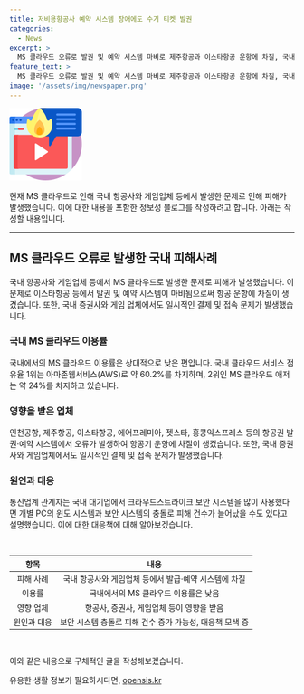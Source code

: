 ```yaml
---
title: 저비용항공사 예약 시스템 장애에도 수기 티켓 발권
categories:
  - News
excerpt: >
  MS 클라우드 오류로 발권 및 예약 시스템 마비로 제주항공과 이스타항공 운항에 차질, 국내 피해사례는 상대적으로 적어. 19일, 일부 저비용 항공사의 영향으로 인해 클라우드 장애로 운항이 지연되었으며, 해외 주식 거래 및 게임 서비스도 영향 받음. 국내에서의 피해가 상대적으로 적었던 이유는 MS 클라우드 이용률이 낮아서일 것으로 사료됨.
feature_text: >
  MS 클라우드 오류로 발권 및 예약 시스템 마비로 제주항공과 이스타항공 운항에 차질, 국내 피해사례는 상대적으로 적어. 19일, 일부 저비용 항공사의 영향으로 인해 클라우드 장애로 운항이 지연되었으며, 해외 주식 거래 및 게임 서비스도 영향 받음. 국내에서의 피해가 상대적으로 적었던 이유는 MS 클라우드 이용률이 낮아서일 것으로 사료됨.
image: '/assets/img/newspaper.png'
---
```


<p><img src="/assets/img/news.png" alt="rentncar 속보" /></p>

<p>현재 MS 클라우드로 인해 국내 항공사와 게임업체 등에서 발생한 문제로 인해 피해가 발생했습니다. 이에 대한 내용을 포함한 정보성 블로그를 작성하려고 합니다. 아래는 작성할 내용입니다.</p>

<hr />

<h2 data-ke-size="size26">MS 클라우드 오류로 발생한 국내 피해사례</h2>

<p>국내 항공사와 게임업체 등에서 MS 클라우드로 발생한 문제로 피해가 발생했습니다. 이 문제로 이스타항공 등에서 발권 및 예약 시스템이 마비됨으로써 항공 운항에 차질이 생겼습니다. 또한, 국내 증권사와 게임 업체에서도 일시적인 결제 및 접속 문제가 발생했습니다.</p>

<h3>국내 MS 클라우드 이용률</h3>

<p>국내에서의 MS 클라우드 이용률은 상대적으로 낮은 편입니다. 국내 클라우드 서비스 점유율 1위는 아마존웹서비스(AWS)로 약 60.2%를 차지하며, 2위인 MS 클라우드 애저는 약 24%를 차지하고 있습니다.</p>

<h3>영향을 받은 업체</h3>

<p>인천공항, 제주항공, 이스타항공, 에어프레미아, 젯스타, 홍콩익스프레스 등의 항공권 발권·예약 시스템에서 오류가 발생하여 항공기 운항에 차질이 생겼습니다. 또한, 국내 증권사와 게임업체에서도 일시적인 결제 및 접속 문제가 발생했습니다.</p>

<h3>원인과 대응</h3>

<p>통신업계 관계자는 국내 대기업에서 크라우드스트라이크 보안 시스템을 많이 사용했다면 개별 PC의 윈도 시스템과 보안 시스템의 충돌로 피해 건수가 늘어났을 수도 있다고 설명했습니다. 이에 대한 대응책에 대해 알아보겠습니다.</p>

<p data-ke-size="size16">&nbsp;</p>

<table>
<thead>
<tr>
<th style="text-align: center;">항목</th>
<th style="text-align: center;">내용</th>
</tr>
</thead>
<tbody>
<tr>
<td style="text-align: center;">피해 사례</td>
<td style="text-align: center;">국내 항공사와 게임업체 등에서 발급·예약 시스템에 차질</td>
</tr>
<tr>
<td style="text-align: center;">이용률</td>
<td style="text-align: center;">국내에서의 MS 클라우드 이용률은 낮음</td>
</tr>
<tr>
<td style="text-align: center;">영향 업체</td>
<td style="text-align: center;">항공사, 증권사, 게임업체 등이 영향을 받음</td>
</tr>
<tr>
<td style="text-align: center;">원인과 대응</td>
<td style="text-align: center;">보안 시스템 충돌로 피해 건수 증가 가능성, 대응책 모색 중</td>
</tr>
</tbody>
</table>

<p data-ke-size="size16">&nbsp;</p>

<p>이와 같은 내용으로 구체적인 글을 작성해보겠습니다.</p>
유용한 생활 정보가 필요하시다면, <a href="https://opensis.kr" rel="dofollow">opensis.kr</a>


